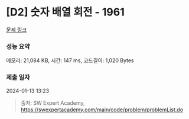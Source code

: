 # [D2] 숫자 배열 회전 - 1961 

[문제 링크](https://swexpertacademy.com/main/code/problem/problemDetail.do?contestProbId=AV5Pq-OKAVYDFAUq) 

### 성능 요약

메모리: 21,084 KB, 시간: 147 ms, 코드길이: 1,020 Bytes

### 제출 일자

2024-01-13 13:23



> 출처: SW Expert Academy, https://swexpertacademy.com/main/code/problem/problemList.do